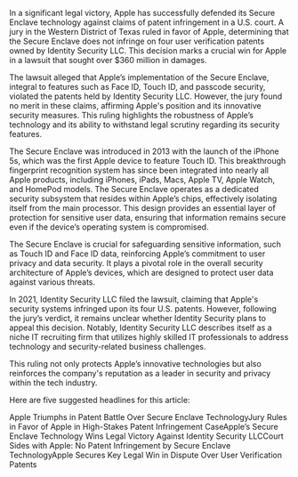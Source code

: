 

In a significant legal victory, Apple has successfully defended its Secure Enclave technology against claims of patent infringement in a U.S. court. A jury in the Western District of Texas ruled in favor of Apple, determining that the Secure Enclave does not infringe on four user verification patents owned by Identity Security LLC. This decision marks a crucial win for Apple in a lawsuit that sought over $360 million in damages.

The lawsuit alleged that Apple’s implementation of the Secure Enclave, integral to features such as Face ID, Touch ID, and passcode security, violated the patents held by Identity Security LLC. However, the jury found no merit in these claims, affirming Apple's position and its innovative security measures. This ruling highlights the robustness of Apple’s technology and its ability to withstand legal scrutiny regarding its security features.

The Secure Enclave was introduced in 2013 with the launch of the iPhone 5s, which was the first Apple device to feature Touch ID. This breakthrough fingerprint recognition system has since been integrated into nearly all Apple products, including iPhones, iPads, Macs, Apple TV, Apple Watch, and HomePod models. The Secure Enclave operates as a dedicated security subsystem that resides within Apple’s chips, effectively isolating itself from the main processor. This design provides an essential layer of protection for sensitive user data, ensuring that information remains secure even if the device’s operating system is compromised.

The Secure Enclave is crucial for safeguarding sensitive information, such as Touch ID and Face ID data, reinforcing Apple’s commitment to user privacy and data security. It plays a pivotal role in the overall security architecture of Apple’s devices, which are designed to protect user data against various threats.

In 2021, Identity Security LLC filed the lawsuit, claiming that Apple's security systems infringed upon its four U.S. patents. However, following the jury’s verdict, it remains unclear whether Identity Security plans to appeal this decision. Notably, Identity Security LLC describes itself as a niche IT recruiting firm that utilizes highly skilled IT professionals to address technology and security-related business challenges.

This ruling not only protects Apple’s innovative technologies but also reinforces the company's reputation as a leader in security and privacy within the tech industry.

Here are five suggested headlines for this article:

Apple Triumphs in Patent Battle Over Secure Enclave TechnologyJury Rules in Favor of Apple in High-Stakes Patent Infringement CaseApple’s Secure Enclave Technology Wins Legal Victory Against Identity Security LLCCourt Sides with Apple: No Patent Infringement by Secure Enclave TechnologyApple Secures Key Legal Win in Dispute Over User Verification Patents

